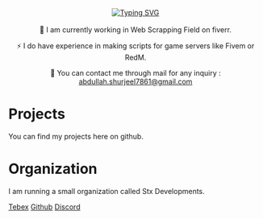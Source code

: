 <div align='center'>
<a href="https://git.io/typing-svg"><img src="https://readme-typing-svg.demolab.com?font=Fira+Code&pause=1000&width=435&lines=Hi+There+!;I+am+Muhammad+Abdullah+Shurjeel" alt="Typing SVG" /></a>
</div>
<br/>

<div align="center">
🔭 I am currently working in Web Scrapping Field on fiverr.


⚡ I do have experience in making scripts for game servers like Fivem or RedM.

💬 You can contact me through mail for any inquiry : abdullah.shurjeel7861@gmail.com

</div>

# Projects

You can find my projects here on github.

# Organization

I am running a small organization called Stx Developments.

[Tebex](https://stxlabs.tebex.io)
[Github](https://github.com/Stx-Development)
[Discord](https://discord.gg/fPjSxEHFMt)
